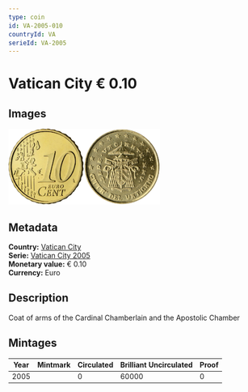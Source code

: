 ```yaml
---
type: coin
id: VA-2005-010
countryId: VA
serieId: VA-2005
---
```


# Vatican City € 0.10

## Images

<img src="../../../Images/common-2002-010.webp" height="150" alt="Front image"><img src="Images/vatican city-2005-010.webp" height="150" alt="Back image">

## Metadata

**Country:** [Vatican City](../index.md)\
**Serie:** [Vatican City 2005](index.md)\
**Monetary value:** € 0.10\
**Currency:** Euro

## Description

Coat of arms of the Cardinal Chamberlain and the Apostolic Chamber

## Mintages

| Year | Mintmark | Circulated | Brilliant Uncirculated | Proof |
| ---- | -------- | ---------- | ---------------------- | ----- |
| 2005 |          | 0          | 60000                  | 0     |
